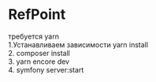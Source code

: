 # RefPoint

требуется yarn <br/>
1.Устанавливаем зависимости yarn install <br/>
2. composer install<br/>
3. yarn encore dev <br/>
4. symfony server:start
